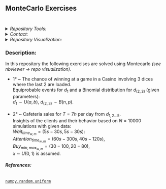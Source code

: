 ## MonteCarlo Exercises<br><br>

<Details>
<Summary> <i>Repository Tools:</i> </Summary>

##### Actions:  [![Repo-Visualization-Badge](https://img.shields.io/badge/Action-Visualization-020521?style=square&logo=github&logoColor=white)](https://githubnext.com/projects/repo-visualization)
##### Main Text-Editor:  [![VSCode-Badge](https://img.shields.io/badge/VSCode-007ACC?style=square&logo=visual-studio-code&logoColor=white)](https://code.visualstudio.com/)&nbsp;[![Jupyter-Badge](https://img.shields.io/badge/Jupyter-F37626?style=square&logo=Jupyter&logoColor=white)](https://jupyter.org/try)
##### Language:  [![Python-Badge](https://img.shields.io/badge/Python-2b6dd6.svg?style=square&logo=Python&logoColor=green)](https://www.python.org)[![LaTeX-Badge](https://img.shields.io/badge/LaTeX-white.svg?style=square&logo=LaTeX&logoColor=008080)](https://www.latex-project.org)[![Markdown-Badge](https://img.shields.io/badge/Markdown-000000.svg?style=square&logo=Markdown&logoColor=white)](https://www.markdownguide.org)[![yaml-Badge](https://img.shields.io/badge/YAML-000000?style=square&logo=yaml&logoColor=red)](https://yaml.org)
##### Libraries:  [![Numpy-Badge](https://img.shields.io/badge/Numpy-013243?style=square&logo=numpy&logoColor=white)](https://numpy.org)[![Pandas-Badge](https://img.shields.io/badge/Pandas-150458?style=square&logo=pandas&logoColor=white)](https://pandas.pydata.org)  [![Scipy-Badge](https://img.shields.io/badge/Scipy-darkblue?style=square&logo=scipy&logoColor=white)](https://www.scipy.org)
##### Interface:  [![React-Badge](https://img.shields.io/badge/React-61DAFB?style=square&logo=react&logoColor=black)](https://create-react-app.dev)
##### Version Control:  [![GitHub-Badge](https://img.shields.io/badge/GitHub-100000?style=square&logo=github&logoColor=white)](https://github.com)  [![Git-Badge](https://img.shields.io/badge/Git-F05032.svg?style=square&logo=Git&logoColor=white)](https://git-scm.com)
[![Git-Commads](https://img.shields.io/badge/Git%20Commands-gray?style=square&logo=git&logoColor=white)](https://github.com/EstebanMqz/Git-Commands)
##### License:&nbsp;[![License: MIT](https://img.shields.io/badge/License-MIT-yellow.svg)](https://opensource.org/licenses/MIT)
</Details>

<Details>
<Summary> <i>Contact:</i> </Summary>

[![Website](https://img.shields.io/badge/Website-ffffff?style=square&logo=opera&logoColor=red)](https://estebanmqz.com) [![LinkedIn](https://img.shields.io/badge/LinkedIn-041a80?style=square&logo=linkedin&logoColor=white)](https://www.linkedin.com/in/esteban-m65381722210212839/) [![Portfolio](https://img.shields.io/badge/Github-Portfolio-010b38?style=square&logo=github&logoColor=black)](https://estebanmqz.github.io/Portfolio/) [![E-mail](https://img.shields.io/badge/Business-Mail-052ce6?style=square&logo=mail&logoColor=white)](mailto:esteban@esteban.com)

![GitHub Logo](https://github.com/EstebanMqz.png?size=30) [![Github](https://img.shields.io/badge/Github-000000?style=square&logo=github&logoColor=white)](https://github.com/EstebanMqz) 

![GitHub Logo](https://github.com/IvanArellanoRuelas.png?size=30) [![Github](https://img.shields.io/badge/Github-000000?style=square&logo=github&logoColor=white)](https://github.com/IvanArellanoRuelas)
</Details>

<Details>
<Summary> <i>Repository Visualization:</i> </Summary>
  
[![Repository](https://img.shields.io/badge/Repository-0089D6?style=square&logo=microsoft-azure&logoColor=white)](https://mango-dune-07a8b7110.1.azurestaticapps.net/?repo=EstebanMqz%2FMonteCarlo-Simple-Ex) [![Jupyter](https://img.shields.io/badge/Render-nbviewer-000000?style=square&logo=jupyter&logoColor=orange)](https://nbviewer.org/github/EstebanMqz/MonteCarlo-Simple-Ex/blob/main/Simple-MCs.ipynb)

<img src="diagram.svg" width="280" height="280">

</Details>

### Description:
In this repository the following exercises are solved using Montecarlo <i>(see nbviewer → repo visualization)</i>.
- 1° ~ The chance of winning at a game in a Casino involving 3 dices where the last 2 are loaded.<br>
Equiprobable events for $d_{1}$ and a Binomial distribution for $d_{(2,3)}$ (given parameters):<br>
$d_1 \sim U(a,b)$, $d_{(2,3)} \sim B(n,p)$.<br><br>
- 2° ~ Cafeteria sales for $T=7h$ per day from $d_{1,2...5}$.<br>
Insights of the clients and their behavior based on $N =10000$ simulations with given data:<br>
$Wait_{time_{w,m}} = (5s-30s, 5s-30s)$:<br>
$Attention_{time_{w,m}} = (60s-300s, 40s-120s)$,<br>
$Buy_{min, max_{w,m}}= (30-100, 20-80)$,<br>
$x~\sim~U(0,1)$ is assumed.<br>

###### **References:**
[`numpy.random.uniform`](https://numpy.org/doc/stable/reference/random/index.html)
